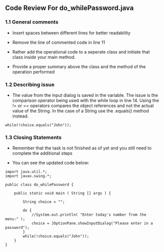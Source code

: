 ## Code Review For do_whilePassword.java

### 1.1 General comments

* Insert spaces between different lines for better readability

* Remove the line of commented code in line 11

* Rather add the operational code to a seperate class and initiate that class inside your main method. 

* Provide a proper summary above the class and the method of the operation performed

### 1.2 Describing issue

* The value from the input dialog is saved in the variable. The issue is the comparison operator being used with the while loop in line 14. Using the != or == operators compares the object references and not the actual value of the String. In the case of a String use the .equals() method instead.

```
while(!choice.equals("John"));
```

### 1.3 Closing Statements

* Remember that the task is not finished as of yet and you still need to complete the additional steps

* You can see the updated code below:

```
import java.util.*; 
import javax.swing.*;

public class do_whilePassword {

    public static void main ( String [] args ) {
        
        String choice = ""; 
        
        do {
            //System.out.println( "Enter today's number from the menu:" );
            choice = JOptionPane.showInputDialog("Please enter in a password");
        }
        while(!choice.equals("John")); 
    } 
}
```
